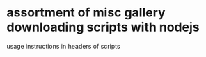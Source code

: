 # assortment of misc gallery downloading scripts with nodejs

usage instructions in headers of scripts